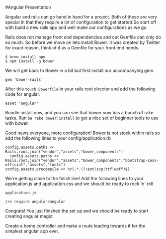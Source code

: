#Angular Presentation

Angular and rails can go hand in hand for a project. Both of these are very special in that they require a lot of configuration to get started.So start off with build a new rails app and well make our configurations as we go.

Rails does not manage front end dependencies and out Gemfile can only do so much. So before we move on lets install Bower. It was created by Twitter for exact reason, think of it as a Gemfile for your front end needs.

```
$ brew install npm
$ npm install -g bower
```

We will get back to Bower in a bit but first install our accompanying gem.

```
gem 'bower-rails'
```

After this ```touch Bowerfile``` in your rails root director and add the following code for angular.

```
asset 'angular'
```

Bundle install now, and you can see that bower now has a bunch of rake tasks. Run ```be rake bower:install``` to get a nice set of beginner tools to use with bower.

Good news everyone, more configuration! Bower is not stock within rails so add the following lines to your config/application.rb

```
config.assets.paths << Rails.root.join("vendor","assets","bower_components")
  config.assets.paths << Rails.root.join("vendor","assets","bower_components","bootstrap-sass-official","assets","fonts")
config.assets.precompile << %r(.*.(?:eot|svg|ttf|woff)$)
```

We're getting close to the finish line! Add the following lines to your application.js and application.css and we should be ready to rock 'n' roll

```
application.js

//= require angular/angular
```

Congrats! You just finished the set up and we should be ready to start creating angular magic!

Create a home controller and make a route leading towards it for the simplest angular app ever.
